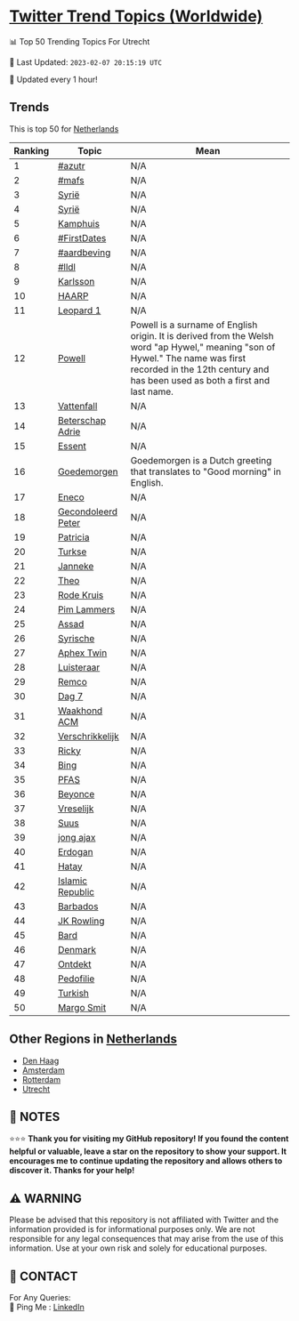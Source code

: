 [Twitter Trend Topics (Worldwide)](https://github.com/ErcinDedeoglu/Twitter-Trend-Topics)
==========


📊 Top 50 Trending Topics For Utrecht

📆 Last Updated: `2023-02-07 20:15:19 UTC`

🔧 Updated every 1 hour!


## Trends

This is top 50 for [Netherlands](</Netherlands>)

| Ranking | Topic | Mean |
| ------- | ------------ | ------------ |
| 1 | [#azutr](http://twitter.com/search?q=%23azutr) | N/A |
| 2 | [#mafs](http://twitter.com/search?q=%23mafs) | N/A |
| 3 | [Syrië](http://twitter.com/search?q=Syri%c3%ab) | N/A |
| 4 | [Syrië](http://twitter.com/search?q=Syri%c3%ab) | N/A |
| 5 | [Kamphuis](http://twitter.com/search?q=Kamphuis) | N/A |
| 6 | [#FirstDates](http://twitter.com/search?q=%23FirstDates) | N/A |
| 7 | [#aardbeving](http://twitter.com/search?q=%23aardbeving) | N/A |
| 8 | [#lldl](http://twitter.com/search?q=%23lldl) | N/A |
| 9 | [Karlsson](http://twitter.com/search?q=Karlsson) | N/A |
| 10 | [HAARP](http://twitter.com/search?q=HAARP) | N/A |
| 11 | [Leopard 1](http://twitter.com/search?q=Leopard+1) | N/A |
| 12 | [Powell](http://twitter.com/search?q=Powell) | Powell is a surname of English origin. It is derived from the Welsh word "ap Hywel," meaning "son of Hywel." The name was first recorded in the 12th century and has been used as both a first and last name. |
| 13 | [Vattenfall](http://twitter.com/search?q=Vattenfall) | N/A |
| 14 | [Beterschap Adrie](http://twitter.com/search?q=Beterschap+Adrie) | N/A |
| 15 | [Essent](http://twitter.com/search?q=Essent) | N/A |
| 16 | [Goedemorgen](http://twitter.com/search?q=Goedemorgen) | Goedemorgen is a Dutch greeting that translates to "Good morning" in English. |
| 17 | [Eneco](http://twitter.com/search?q=Eneco) | N/A |
| 18 | [Gecondoleerd Peter](http://twitter.com/search?q=Gecondoleerd+Peter) | N/A |
| 19 | [Patricia](http://twitter.com/search?q=Patricia) | N/A |
| 20 | [Turkse](http://twitter.com/search?q=Turkse) | N/A |
| 21 | [Janneke](http://twitter.com/search?q=Janneke) | N/A |
| 22 | [Theo](http://twitter.com/search?q=Theo) | N/A |
| 23 | [Rode Kruis](http://twitter.com/search?q=Rode+Kruis) | N/A |
| 24 | [Pim Lammers](http://twitter.com/search?q=Pim+Lammers) | N/A |
| 25 | [Assad](http://twitter.com/search?q=Assad) | N/A |
| 26 | [Syrische](http://twitter.com/search?q=Syrische) | N/A |
| 27 | [Aphex Twin](http://twitter.com/search?q=Aphex+Twin) | N/A |
| 28 | [Luisteraar](http://twitter.com/search?q=Luisteraar) | N/A |
| 29 | [Remco](http://twitter.com/search?q=Remco) | N/A |
| 30 | [Dag 7](http://twitter.com/search?q=Dag+7) | N/A |
| 31 | [Waakhond ACM](http://twitter.com/search?q=Waakhond+ACM) | N/A |
| 32 | [Verschrikkelijk](http://twitter.com/search?q=Verschrikkelijk) | N/A |
| 33 | [Ricky](http://twitter.com/search?q=Ricky) | N/A |
| 34 | [Bing](http://twitter.com/search?q=Bing) | N/A |
| 35 | [PFAS](http://twitter.com/search?q=PFAS) | N/A |
| 36 | [Beyonce](http://twitter.com/search?q=Beyonce) | N/A |
| 37 | [Vreselijk](http://twitter.com/search?q=Vreselijk) | N/A |
| 38 | [Suus](http://twitter.com/search?q=Suus) | N/A |
| 39 | [jong ajax](http://twitter.com/search?q=jong+ajax) | N/A |
| 40 | [Erdogan](http://twitter.com/search?q=Erdogan) | N/A |
| 41 | [Hatay](http://twitter.com/search?q=Hatay) | N/A |
| 42 | [Islamic Republic](http://twitter.com/search?q=Islamic+Republic) | N/A |
| 43 | [Barbados](http://twitter.com/search?q=Barbados) | N/A |
| 44 | [JK Rowling](http://twitter.com/search?q=JK+Rowling) | N/A |
| 45 | [Bard](http://twitter.com/search?q=Bard) | N/A |
| 46 | [Denmark](http://twitter.com/search?q=Denmark) | N/A |
| 47 | [Ontdekt](http://twitter.com/search?q=Ontdekt) | N/A |
| 48 | [Pedofilie](http://twitter.com/search?q=Pedofilie) | N/A |
| 49 | [Turkish](http://twitter.com/search?q=Turkish) | N/A |
| 50 | [Margo Smit](http://twitter.com/search?q=Margo+Smit) | N/A |



## Other Regions in [Netherlands](</Netherlands>)

* [Den Haag](</Netherlands/Den Haag.md>)
* [Amsterdam](</Netherlands/Amsterdam.md>)
* [Rotterdam](</Netherlands/Rotterdam.md>)
* [Utrecht](</Netherlands/Utrecht.md>)



## 📝 NOTES

⭐⭐⭐ **Thank you for visiting my GitHub repository! If you found the content helpful or valuable, leave a star on the repository to show your support. It encourages me to continue updating the repository and allows others to discover it. Thanks for your help!**


## ⚠️ WARNING

Please be advised that this repository is not affiliated with Twitter and the information provided is for informational purposes only. We are not responsible for any legal consequences that may arise from the use of this information. Use at your own risk and solely for educational purposes.


## 📨 CONTACT

 For Any Queries:  
            🏓 Ping Me : [LinkedIn](https://www.linkedin.com/in/ercindedeoglu/)

